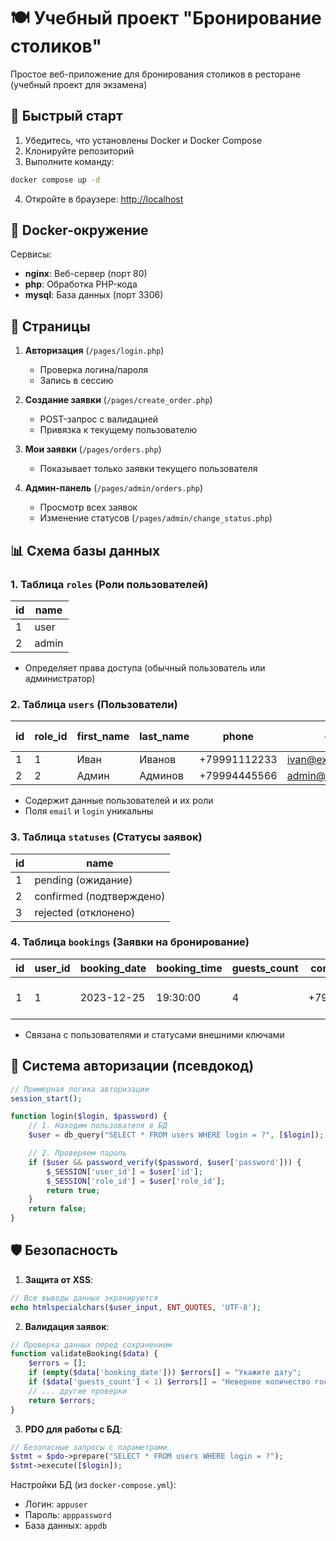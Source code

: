 # 🍽️ Учебный проект "Бронирование столиков"

Простое веб-приложение для бронирования столиков в ресторане (учебный проект для экзамена)

## 🚀 Быстрый старт

1. Убедитесь, что установлены Docker и Docker Compose
2. Клонируйте репозиторий
3. Выполните команду:

```bash
docker compose up -d
```

4. Откройте в браузере: [http://localhost](http://localhost)

## 🐳 Docker-окружение

Сервисы:

- **nginx**: Веб-сервер (порт 80)
- **php**: Обработка PHP-кода
- **mysql**: База данных (порт 3306)

## 📌 Cтраницы

1. **Авторизация** (`/pages/login.php`)

   - Проверка логина/пароля
   - Запись в сессию

2. **Создание заявки** (`/pages/create_order.php`)

   - POST-запрос с валидацией
   - Привязка к текущему пользователю

3. **Мои заявки** (`/pages/orders.php`)

   - Показывает только заявки текущего пользователя

4. **Админ-панель** (`/pages/admin/orders.php`)
   - Просмотр всех заявок
   - Изменение статусов (`/pages/admin/change_status.php`)

## 📊 Схема базы данных

### 1. Таблица `roles` (Роли пользователей)

| id  | name  |
| --- | ----- |
| 1   | user  |
| 2   | admin |

- Определяет права доступа (обычный пользователь или администратор)

### 2. Таблица `users` (Пользователи)

| id  | role_id | first_name | last_name | phone        | email             | login  | password (hash) |
| --- | ------- | ---------- | --------- | ------------ | ----------------- | ------ | --------------- |
| 1   | 1       | Иван       | Иванов    | +79991112233 | ivan@example.com  | ivanov | $2y$10$...      |
| 2   | 2       | Админ      | Админов   | +79994445566 | admin@example.com | admin  | $2y$10$...      |

- Содержит данные пользователей и их роли
- Поля `email` и `login` уникальны

### 3. Таблица `statuses` (Статусы заявок)

| id  | name                     |
| --- | ------------------------ |
| 1   | pending (ожидание)       |
| 2   | confirmed (подтверждено) |
| 3   | rejected (отклонено)     |

### 4. Таблица `bookings` (Заявки на бронирование)

| id  | user_id | booking_date | booking_time | guests_count | contact_phone | status_id | created_at          |
| --- | ------- | ------------ | ------------ | ------------ | ------------- | --------- | ------------------- |
| 1   | 1       | 2023-12-25   | 19:30:00     | 4            | +79991112233  | 1         | 2023-12-20 10:00:00 |

- Связана с пользователями и статусами внешними ключами

## 🔐 Система авторизации (псевдокод)

```php
// Примерная логика авторизации
session_start();

function login($login, $password) {
    // 1. Находим пользователя в БД
    $user = db_query("SELECT * FROM users WHERE login = ?", [$login]);

    // 2. Проверяем пароль
    if ($user && password_verify($password, $user['password'])) {
        $_SESSION['user_id'] = $user['id'];
        $_SESSION['role_id'] = $user['role_id'];
        return true;
    }
    return false;
}
```

## 🛡️ Безопасность

1. **Защита от XSS**:

```php
// Все выводы данных экранируются
echo htmlspecialchars($user_input, ENT_QUOTES, 'UTF-8');
```

2. **Валидация заявок**:

```php
// Проверка данных перед сохранением
function validateBooking($data) {
    $errors = [];
    if (empty($data['booking_date'])) $errors[] = "Укажите дату";
    if ($data['guests_count'] < 1) $errors[] = "Неверное количество гостей";
    // ... другие проверки
    return $errors;
}
```

3. **PDO для работы с БД**:

```php
// Безопасные запросы с параметрами
$stmt = $pdo->prepare("SELECT * FROM users WHERE login = ?");
$stmt->execute([$login]);
```
Настройки БД (из `docker-compose.yml`):

- Логин: `appuser`
- Пароль: `apppassword`
- База данных: `appdb`
